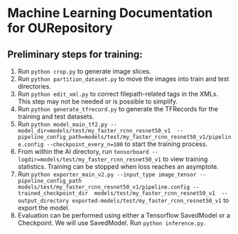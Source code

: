 # Machine Learning Documentation for OURepository

## Preliminary steps for training:

1. Run `python crop.py` to generate image slices.
1. Run `python partition_dataset.py` to move the images into train and test directories.
1. Run `python edit_xml.py` to correct filepath-related tags in the XMLs. This step may not be needed or is possible 
   to simplify.
1. Run `python generate_tfrecord.py` to generate the TFRecords for the training and test datasets.
1. Run `python model_main_tf2.py --model_dir=models/test/my_faster_rcnn_resnet50_v1 
   --pipeline_config_path=models/test/my_faster_rcnn_resnet50_v1/pipeline.config --checkpoint_every_n=100` to start the 
   training process.
1. From within the AI directory, run `tensorboard --logdir=models/test/my_faster_rcnn_resnet50_v1` to view training 
   statistics. Training can be 
   stopped 
   when loss reaches an asymptote.
1. Run `python exporter_main_v2.py --input_type image_tensor --pipeline_config_path 
   models/test/my_faster_rcnn_resnet50_v1/pipeline.config --trained_checkpoint_dir 
   models/test/my_faster_rcnn_resnet50_v1 
   --output_directory exported-models/test/my_faster_rcnn_resnet50_v1` to export the model.
1. Evaluation can be performed using either a Tensorflow SavedModel or a Checkpoint. We will use SavedModel. Run 
   `python inference.py`.
